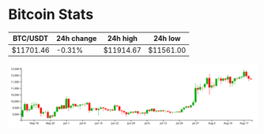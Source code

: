 # Bitcoin Stats

BTC/USDT|24h change|24h high|24h low|
|---|---|---|---|
|$11701.46|-0.31%|$11914.67|$11561.00|

<img src="./chart.svg">
